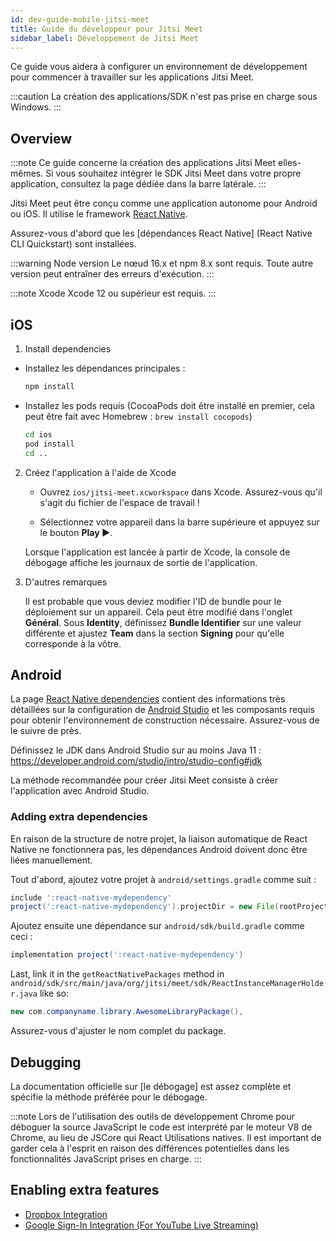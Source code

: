 ```yaml
---
id: dev-guide-mobile-jitsi-meet
title: Guide du développeur pour Jitsi Meet
sidebar_label: Développement de Jitsi Meet
---
```


Ce guide vous aidera à configurer un environnement de développement pour commencer à travailler sur les applications Jitsi Meet.

:::caution
La création des applications/SDK n'est pas prise en charge sous Windows.
:::

## Overview

:::note
Ce guide concerne la création des applications Jitsi Meet elles-mêmes. Si vous souhaitez intégrer le SDK Jitsi Meet dans votre propre application, consultez la page dédiée dans la barre latérale.
:::

Jitsi Meet peut être conçu comme une application autonome pour Android ou iOS. Il utilise le framework [React Native].

Assurez-vous d'abord que les [dépendances React Native] (React Native CLI Quickstart) sont installées.

:::warning Node version
Le nœud 16.x et npm 8.x sont requis. Toute autre version peut entraîner des erreurs d'exécution.
:::

:::note Xcode
Xcode 12 ou supérieur est requis.
:::

## iOS

1. Install dependencies

  - Installez les dépendances principales :

    ```bash
    npm install
    ```

  - Installez les pods requis (CocoaPods doit être installé en premier, cela peut être fait avec Homebrew : `brew install cocopods`)

    ```bash
    cd ios
    pod install
    cd ..
    ```

2. Créez l'application à l'aide de Xcode

    - Ouvrez `ios/jitsi-meet.xcworkspace` dans Xcode. Assurez-vous qu'il s'agit du fichier de l'espace de travail !

    - Sélectionnez votre appareil dans la barre supérieure et appuyez sur le bouton **Play ▶️**.

   Lorsque l'application est lancée à partir de Xcode, la console de débogage affiche les journaux de sortie de l'application.

3. D'autres remarques

    Il est probable que vous deviez modifier l'ID de bundle pour le déploiement sur un appareil. Cela peut être modifié dans l'onglet **Général**. Sous **Identity**, définissez **Bundle Identifier** sur une valeur différente et ajustez **Team** dans la section **Signing** pour qu'elle corresponde à la vôtre.


## Android

La page [React Native dependencies] contient des informations très détaillées sur la configuration de [Android Studio] et les composants requis pour obtenir l'environnement de construction nécessaire. Assurez-vous de le suivre de près.

Définissez le JDK dans Android Studio sur au moins Java 11 : https://developer.android.com/studio/intro/studio-config#jdk

La méthode recommandée pour créer Jitsi Meet consiste à créer l'application avec Android Studio.

### Adding extra dependencies

En raison de la structure de notre projet, la liaison automatique de React Native ne fonctionnera pas, les dépendances Android doivent donc être liées manuellement.

Tout d'abord, ajoutez votre projet à `android/settings.gradle` comme suit :

```gradle title="android/settings.gradle"
include ':react-native-mydependency'
project(':react-native-mydependency').projectDir = new File(rootProject.projectDir, '../node_modules/@somenamespace/react-native-mydependency/android')
```

Ajoutez ensuite une dépendance sur `android/sdk/build.gradle` comme ceci :

```gradle title="android/sdk/build.gradle"
implementation project(':react-native-mydependency')
```

Last, link it in the `getReactNativePackages` method in `android/sdk/src/main/java/org/jitsi/meet/sdk/ReactInstanceManagerHolder.java` like so:

```java title="android/sdk/src/main/java/org/jitsi/meet/sdk/ReactInstanceManagerHolder.java"
new com.companyname.library.AwesomeLibraryPackage(),
```

Assurez-vous d'ajuster le nom complet du package.

## Debugging

La documentation officielle sur [le débogage] est assez complète et spécifie la méthode préférée pour le débogage.

:::note
Lors de l'utilisation des outils de développement Chrome pour déboguer la source JavaScript
le code est interprété par le moteur V8 de Chrome, au lieu de JSCore qui React
Utilisations natives. Il est important de garder cela à l'esprit en raison des différences potentielles dans les fonctionnalités JavaScript prises en charge.
:::

## Enabling extra features

- [Dropbox Integration](mobile-dropbox.md)
- [Google Sign-In Integration (For YouTube Live Streaming)](mobile-google-auth.md)

[Android Studio]: https://developer.android.com/studio/index.html
[debugging]: https://facebook.github.io/react-native/docs/debugging/
[React Native]: https://facebook.github.io/react-native/
[React Native dependencies]: https://reactnative.dev/docs/environment-setup
